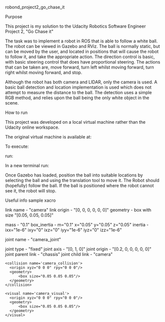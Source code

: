 robond_project2_go_chase_it


Purpose

This project is my solution to the Udacity Robotics Software Engineer Project 2, "Go Chase it"

The task was to implement a robot in ROS that is able to follow a white ball.
The robot can be viewed in Gazebo and RViz. The ball is normally static, but can be moved by the user, and located in positions that will cause the robot to follow it, and take the appropriate action. The direction control is basic, with basic steering control that does have proportional steering. The actions that can be taken are, move forward, turn left whilst moving forward, turn right whilst moving forward, and stop.

Although the robot has both camera and LIDAR, only the camera is used. A basic ball detection and location implementation is used which does not attempt to measure the distance to the ball. The detection uses a simple RGB method, and relies upon the ball being the only white object in the scene.

How to run

This project was developed on a local virtual machine rather than the Udacity online workspace.

The original virtual machine is available at:

To execute:


run:



In a new terminal run:

Once Gazebo has loaded, position the ball into suitable locations by selecting the ball and using the translation tool to move it.
The Robot should (hopefully) follow the ball.
If the ball is positioned where the robot cannot see it, the robot will stop.




Useful info
sample xacro

<link name="link_1">
    <inertial>
      <origin xyz="0 0 0.4" rpy="0 0 0"/>
      <mass value="${mass1}"/>
      <inertia ixx="30" ixy="0" ixz="0" iyy="50" iyz="0" izz="50"/>
    </inertial>
    <visual>
      <origin xyz="0 0 0" rpy="0 0 0"/>
      <geometry>
        <mesh filename="package://kuka_arm/meshes/kr210l150/visual/link_1.dae"/>
      </geometry>
      <material name="">
        <color rgba="0.75294 0.75294 0.75294 1"/>
      </material>
    </visual>
    <collision>
      <origin xyz="0 0 0" rpy="0 0 0"/>
      <geometry>
        <mesh filename="package://kuka_arm/meshes/kr210l150/collision/link_1.stl"/>
      </geometry>
    </collision>
  </link>


  link name - "camera"
  link origin - "[0, 0, 0, 0, 0, 0]"
  geometry - box with size "[0.05, 0.05, 0.05]"

  mass - "0.1"
  box_inertia - m="0.1" x="0.05" y="0.05" z="0.05"
  inertia - ixx="1e-6" ixy="0" ixz="0" iyy="1e-6" iyz="0" izz="1e-6"

  joint name - "camera_joint"

  joint type - "fixed"
  joint axis - "[0, 1, 0]"
  joint origin - "[0.2, 0, 0, 0, 0, 0]"
  joint parent link - "chassis"
  joint child link - "camera"



  <link name='camera'>
    <inertial>
      <mass value="0.1"/>
      <origin xyz="0.05 0.05 0.05" rpy="0 0 0"/>
      <inertia
         ixx="1e-6" ixy="0" ixz="0" iyy="1e-6" iyz="0" izz="1e-6"
      />
    </inertial>

    <collision name='camera_collision'>
      <origin xyz="0 0 0" rpy="0 0 0"/>
      <geometry>
          <box size="0.05 0.05 0.05"/>
      </geometry>
    </collision>

    <visual name='camera_visual'>
      <origin xyz="0 0 0" rpy="0 0 0"/>
      <geometry>
          <box size="0.05 0.05 0.05"/>
      </geometry>
    </visual>
  </link>
